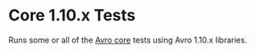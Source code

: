 Core 1.10.x Tests
==============================================================================

Runs some or all of the [Avro core](../core/readme.md) tests using Avro 1.10.x libraries.
